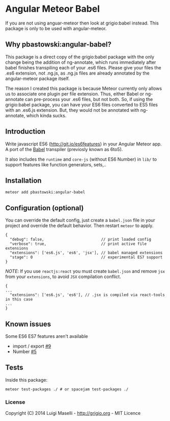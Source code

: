 # Angular Meteor Babel

If you are not using anguar-meteor then look at grigio:babel instead. This package is only to be used with angular-meteor.

## Why pbastowski:angular-babel?
This package is a direct copy of the grigio:babel package with the only change being the addition of ng-annotate, which runs immediately after babel finishes transpiling each of your .es6 files. Please give your files the .es6 extension, not .ng.js, as .ng.js files are already annotated by the angular-meteor package itself.

The reason I created this package is because Meteor currently only allows us to associate one plugin per file extension. Thus, either Babel or ng-annotate can pre-process your .es6 files, but not both. So, if using the grigio:babel package, you can have your ES6 files converted to ES5 files with an .es6.js extension. But, they would not be annotated with ng-annotate, which kinda sucks.

## Introduction

Write javascript ES6 (http://git.io/es6features) in your Angular Meteor app. A port of the [Babel](https://babeljs.io) transpiler (previosly known as 6to5).

It also includes the `runtime` and `core-js` (without ES6 Number) in `lib/` to support features like function generators, sets,..
 
## Installation
 
```
meteor add pbastowski:angular-babel
```

## Configuration (optional)

You can override the default config, just create a `babel.json` file in your project and override the default behavior. Then restart `meteor` to apply.

```
{
  "debug": false,                         // print loaded config
  "verbose": true,                        // print active file extensions
  "extensions": ['es6.js', 'es6', 'jsx'], // babel managed extensions
  "stage": 0                              // experimental ES7 support
}

```
*NOTE*: If you use `reactjs:react` you must create `babel.json` and remove `jsx` from your `extensions`, to avoid `JSX` compilation conflict.

```
{
...
  "extensions": ['es6.js', 'es6'], // .jsx is compiled via react-tools in this case
...
}
```

## Known issues

Some ES6 ES7 features aren't available

- import / export [#9](https://github.com/grigio/meteor-babel/issues/9)
- Number [#5](https://github.com/grigio/meteor-babel/issues/5)

## Tests

Inside this package:

```
meteor test-packages ./ # or spacejam test-packages ./
```


### License

Copyright (C) 2014 Luigi Maselli - http://grigio.org - MIT Licence
